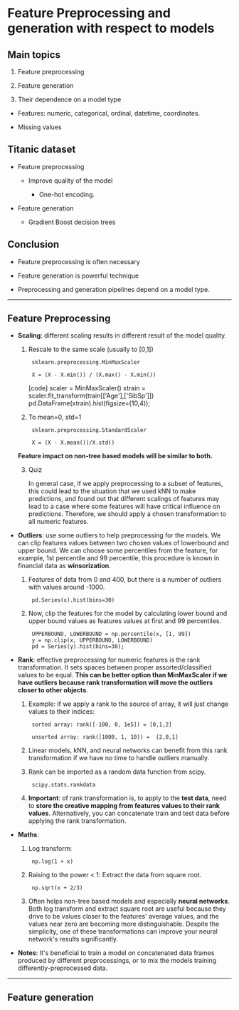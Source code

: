 # Feature Preprocessing and generation with respect to models

## Main topics

1. Feature preprocessing

2. Feature generation

3. Their dependence on a model type

+ Features: numeric, categorical, ordinal, datetime, coordinates.

+ Missing values

## Titanic dataset

+ Feature preprocessing

	+ Improve quality of the model

		+ One-hot encoding.

+ Feature generation

	+ Gradient Boost decision trees


## Conclusion

+ Feature preprocessing is often necessary

+ Feature generation is powerful technique

+ Preprocessing and generation pipelines depend on a model type.


---

## Feature Preprocessing

+ **Scaling**: different scaling results in different result of the model quality.

	1. Rescale to the same scale (usually to [0,1])

			sklearn.preprocessing.MinMaxScaler

			X = (X - X.min()) / (X.max() - X.min())


		[code]
			scaler = MinMaxScaler()
			xtrain = scaler.fit_transform(train[['Age'],['SibSp']])
			pd.DataFrame(xtrain).hist(figsize=(10,4));


	2. To mean=0, std=1

			sklearn.preprocessing.StandardScaler

			X = (X - X.mean())/X.std()

	**Feature impact on non-tree based models will be similar to both.**


	3. Quiz

		In general case, if we apply preprocessing to a subset of features, this could lead to the situation that we used kNN to make predictions, and found out that different scalings of features may lead to a case where some features will have critical influence on predictions. Therefore, we should apply a chosen transformation to all numeric features.

+ **Outliers**: use some outliers to help preprocessing for the models. We can clip features values between two chosen values of lowerbound and upper bound. We can choose some percentiles from the feature, for example, 1st percentile and 99 percentile, this procedure is known in financial data as **winsorization**. 

	1. Features of data from 0 and 400, but there is a number of outliers with values around -1000.

			pd.Series(x).hist(bins=30)

	2. Now, clip the features for the model by calculating lower bound and upper bound values as features values at first and 99 percentiles.

			UPPERBOUND, LOWERBOUND = np.percentile(x, [1, 99])
			y = np.clip(x, UPPERBOUND, LOWERBOUND)
			pd = Series(y).hist(bins=30);

+ **Rank**: effective preprocessing for numeric features is the rank transformation. It sets spaces between proper assorted/classified values to be equal. **This can be better option than MinMaxScaler if we have outliers because rank transformation will move the outliers closer to other objects**.

	1. Example: if we apply a rank to the source of array, it will just change values to their indices:

			sorted array: rank([-100, 0, 1e5]) = [0,1,2]

			unsorted array: rank([1000, 1, 10]) =  [2,0,1]

	2. Linear models, kNN, and neural networks can benefit from this rank transformation if we have no time to handle outliers manually.

	3. Rank can be imported as a random data function from scipy.

			scipy.stats.rankdata

	4. **Important**: of rank transformation is, to apply to the **test data**, need to **store the creative mapping from features values to their rank values**. Alternatively, you can concatenate train and test data before applying the rank transformation.

+ **Maths**:

	1. Log transform:

			np.log(1 + x)

	2. Raising to the power < 1: Extract the data from square root.

			np.sqrt(x + 2/3)

	3. Often helps non-tree based models and especially **neural networks**. Both log transform and extract square root are useful because they drive to be values closer to the features' average values, and the values near zero are becoming more distinguishable. Despite the simplicity, one of these transformations can improve your neural network's results significantly.

+ **Notes**: It's beneficial to train a model on concatenated data frames produced by different preprocessings, or to mix the models training differently-preprocessed data.

---

## Feature generation
















